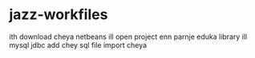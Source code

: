 # jazz-workfiles
ith download cheya
netbeans ill open project enn parnje eduka
library ill mysql jdbc add chey
sql file import cheya
